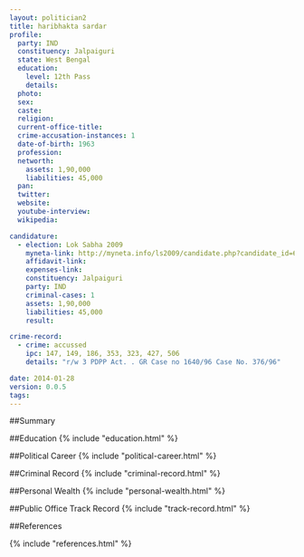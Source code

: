 ```yaml
---
layout: politician2
title: haribhakta sardar
profile: 
  party: IND
  constituency: Jalpaiguri
  state: West Bengal
  education: 
    level: 12th Pass
    details: 
  photo: 
  sex: 
  caste: 
  religion: 
  current-office-title: 
  crime-accusation-instances: 1
  date-of-birth: 1963
  profession: 
  networth: 
    assets: 1,90,000
    liabilities: 45,000
  pan: 
  twitter: 
  website: 
  youtube-interview: 
  wikipedia: 

candidature: 
  - election: Lok Sabha 2009
    myneta-link: http://myneta.info/ls2009/candidate.php?candidate_id=6022
    affidavit-link: 
    expenses-link: 
    constituency: Jalpaiguri 
    party: IND
    criminal-cases: 1
    assets: 1,90,000
    liabilities: 45,000
    result:  

crime-record: 
  - crime: accussed
    ipc: 147, 149, 186, 353, 323, 427, 506
    details: "r/w 3 PDPP Act. . GR Case no 1640/96 Case No. 376/96" 

date: 2014-01-28
version: 0.0.5
tags: 
---
```

##Summary


##Education
{% include "education.html" %}


##Political Career
{% include "political-career.html" %}


##Criminal Record
{% include "criminal-record.html" %}


##Personal Wealth
{% include "personal-wealth.html" %}


##Public Office Track Record
{% include "track-record.html" %}


##References


{% include "references.html" %}